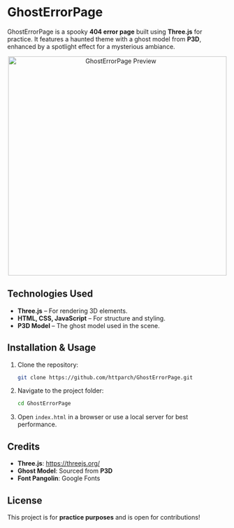 # GhostErrorPage

GhostErrorPage is a spooky **404 error page** built using **Three.js** for practice. It features a haunted theme with a ghost model from **P3D**, enhanced by a spotlight effect for a mysterious ambiance.

<div align="center">
  <img src="https://github.com/user-attachments/assets/600e7020-c0e1-4600-816c-7dc3a68a2d00" width="500" alt="GhostErrorPage Preview">
</div>

## Technologies Used

- **Three.js** – For rendering 3D elements.
- **HTML, CSS, JavaScript** – For structure and styling.
- **P3D Model** – The ghost model used in the scene.

## Installation & Usage

1. Clone the repository:
   ```sh
   git clone https://github.com/httparch/GhostErrorPage.git
   ```
2. Navigate to the project folder:
   ```sh
   cd GhostErrorPage
   ```
3. Open `index.html` in a browser or use a local server for best performance.

## Credits

- **Three.js**: https://threejs.org/
- **Ghost Model**: Sourced from **P3D**
- **Font Pangolin**: Google Fonts

## License

This project is for **practice purposes** and is open for contributions!
